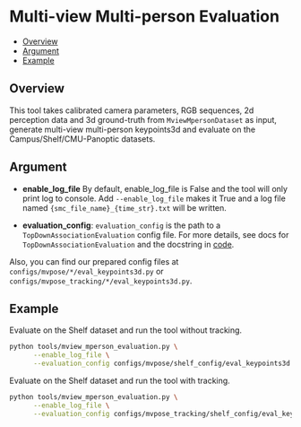 # Multi-view Multi-person Evaluation

- [Overview](#overview)
- [Argument](#argument)
- [Example](#example)

## Overview

This tool takes calibrated camera parameters, RGB sequences, 2d perception data and 3d ground-truth from `MviewMpersonDataset` as input, generate multi-view multi-person keypoints3d and evaluate on the Campus/Shelf/CMU-Panoptic datasets.

## Argument

- **enable_log_file**
By default, enable_log_file is False and the tool will only print log to console. Add `--enable_log_file` makes it True and a log file named `{smc_file_name}_{time_str}.txt` will be written.

- **evaluation_config**:
`evaluation_config` is the path to a `TopDownAssociationEvaluation` config file. For more details, see docs for `TopDownAssociationEvaluation` and the docstring in [code](../../../xrmocap/core/evaluation/top_down_association_evaluation.py).

Also, you can find our prepared config files at `configs/mvpose/*/eval_keypoints3d.py` or `configs/mvpose_tracking/*/eval_keypoints3d.py`.

## Example

Evaluate on the Shelf dataset and run the tool without tracking.

```bash
python tools/mview_mperson_evaluation.py \
      --enable_log_file \
      --evaluation_config configs/mvpose/shelf_config/eval_keypoints3d.py
```

Evaluate on the Shelf dataset and run the tool with tracking.

```bash
python tools/mview_mperson_evaluation.py \
      --enable_log_file \
      --evaluation_config configs/mvpose_tracking/shelf_config/eval_keypoints3d.py
```

